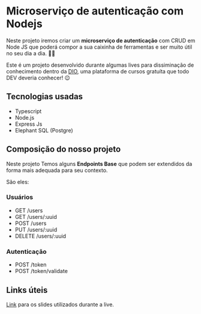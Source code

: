 # Microserviço de autenticação com Nodejs

Neste projeto iremos criar um **microserviço de autenticação** com CRUD em Node JS que poderá compor a sua caixinha de ferramentas e ser muito útil no seu dia a dia. :hammer::wrench:

Este é um projeto desenvolvido durante algumas lives para dissiminação de conhecimento dentro da [DIO](https://digitalinnovation.one/), uma plataforma de cursos gratuíta que todo DEV deveria conhecer! :wink:

## Tecnologias usadas

* Typescript
* Node.js
* Express Js
* Elephant SQL (Postgre)
  

## Composição do nosso projeto

Neste projeto Temos alguns **Endpoints Base** que podem ser extendidos da forma mais adequada para seu contexto. 

São eles:

### Usuários

* GET /users
* GET /users/:uuid
* POST /users
* PUT /users/:uuid
* DELETE /users/:uuid

### Autenticação

* POST /token
* POST /token/validate

## Links úteis

[Link](https://docs.google.com/presentation/d/1xcmu1IRAfPiWWEB6Y93ioVhup1McR3VY/edit?usp=sharing&ouid=111532941625525152923&rtpof=true&sd=true) para os slides utilizados durante a live.
